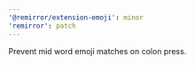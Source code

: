 ```yaml
---
'@remirror/extension-emoji': minor
'remirror': patch
---
```


Prevent mid word emoji matches on colon press.
